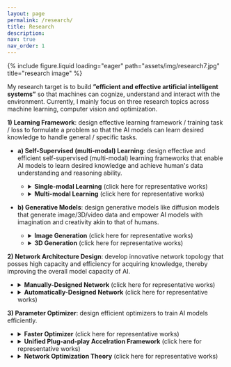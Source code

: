 ```yaml
---
layout: page
permalink: /research/
title: Research
description: 
nav: true
nav_order: 1
---
```



<div class="row">
    <div class="col-sm mt-3 mt-md-0">
        {% include figure.liquid loading="eager" path="assets/img/research7.jpg" title="research image" %}
    </div>
</div>



My research target is to build **”efficient and effective artificial intelligent systems”** so that machines can cognize, understand and interact with the environment. Currently, I mainly focus on three research topics across machine learning, computer vision and optimization.   

**1)	Learning Framework**: design effective learning framework / training task / loss to formulate a problem so that the AI models can learn desired knowledge to handle general / specific tasks. 


  * **a) Self-Supervised (multi-modal) Learning**: design effective and efficient self-supervised (multi-modal) learning frameworks that enable AI models to learn desired  knowledge and achieve human's data understanding and reasoning ability. 
    * <details> 
        <summary> <strong>Single-modal Learning</strong> (click here for representative works)</summary>

        <strong><a href="https://openreview.net/pdf?id=KmykpuSrjcq">PCL</a></strong> (ICLR, 800+ citations, 
        <iframe
            style="margin-left: 2px; margin-bottom:-5px;"
            frameborder="0" scrolling="0" width="91px" height="20px"
            src="https://ghbtns.com/github-btn.html?user=salesforce&repo=PCL&type=star&count=true" >
        </iframe>) is the first clustering contrastive learning method to learn data cluster structure,  and its improved version, <strong><a href="https://arxiv.org/abs/2203.14415">Mugs</a></strong> (<iframe
            style="margin-left: 2px; margin-bottom:-5px;"
            frameborder="0" scrolling="0" width="91px" height="20px"
            src="https://ghbtns.com/github-btn.html?user=sail-sg&repo=mugs&type=star&count=true" >
        </iframe>), develops multi-granular contrastive learning for multi-granular representation learning. See more works like <strong><a href="https://arxiv.org/pdf/2106.14749.pdf">SANE</a></strong>(NeurIPS, spotlight), <strong><a href="https://arxiv.org/abs/2210.11016">TEC</a></strong>, and <strong><a href="https://arxiv.org/pdf/2106.09645.pdf">PGCL</a></strong> (TNNLS).
        

        </details> 

    * <details> 
        <summary> <strong>Multi-modal Learning</strong> (click here for representative works)</summary>

        <strong><a href="https://arxiv.org/pdf/2212.09737.pdf">PTP</a></strong> (CVPR & TPAMI, 
        <iframe
            style="margin-left: 2px; margin-bottom:-5px;"
            frameborder="0" scrolling="0" width="91px" height="20px"
            src="https://ghbtns.com/github-btn.html?user=sail-sg&repo=ptp&type=star&count=true" >
        </iframe>) is the pioneer to enhance grounding ability in multi-modal models, and LOVA<sup>3</sup> is to enpower models with humans' ability, including the answering, asking and accessing ability. See more works like <strong><a href="https://arxiv.org/abs/2312.02439">CLOT</a></strong>(CVPR, 
        <iframe
            style="margin-left: 2px; margin-bottom:-5px;"
            frameborder="0" scrolling="0" width="91px" height="20px"
            src="https://ghbtns.com/github-btn.html?user=sail-sg&repo=CLoT&type=star&count=true" >
        </iframe>) for exploring humans' creativity, <strong><a href="https://arxiv.org/abs/2302.13668">CoVGT</a></strong>  (TPAMI & ECCV, 
        <iframe
            style="margin-left: 2px; margin-bottom:-5px;"
            frameborder="0" scrolling="0" width="91px" height="20px"
            src="https://ghbtns.com/github-btn.html?user=doc-doc&repo=CoVGT&type=star&count=true" >
        </iframe>) for video question answering,         <strong><a href="https://arxiv.org/abs/2312.06731">Genixer</a></strong> to empower multi-modal models as a powerful data generator,  <strong><a href="https://arxiv.org/pdf/2109.09161.pdf">Wav-BERT</a></strong> (AAAI) for acoustic and linguistic representation learning.

        </details> 


  * **b) Generative Models**: design  generative models like diffusion models that generate image/3D/video data and empower AI models with imagination and creativity akin to that of humans. 
      * <details> 
        <summary> <strong>Image Generation</strong> (click here for representative works)</summary>

        <strong><a href="https://arxiv.org/abs/2303.14389">MDT</a></strong> (ICCV,
        <iframe
            style="margin-left: 2px; margin-bottom:-5px;"
            frameborder="0" scrolling="0" width="400px" height="20px"
            src="https://img.shields.io/endpoint.svg?url=https://paperswithcode.com/badge/masked-diffusion-transformer-is-a-strong/image-generation-on-imagenet-256x256" >
        </iframe>,
        <iframe
            style="margin-left: 2px; margin-bottom:-5px;"
            frameborder="0" scrolling="0" width="91px" height="20px"
            src="https://ghbtns.com/github-btn.html?user=sail-sg&repo=MDT&type=star&count=true" >
        </iframe>) achieves SoTA image synthesis performance on ImageNet (256x256), and improves the learning speed of <a href="https://arxiv.org/abs/2212.09748">DiT</a> (
        <iframe
            style="margin-left: 2px; margin-bottom:-5px;"
            frameborder="0" scrolling="0" width="91px" height="20px"
            src="https://ghbtns.com/github-btn.html?user=facebookresearch&repo=DiT&type=star&count=true" >
        </iframe>), the core component of <a href="https://openai.com/sora">SORA</a>, by at least 10x.  See more works like <strong><a href="https://github.com/sail-sg/EditAnything">EditAnything</a></strong>  (
        <iframe
            style="margin-left: 2px; margin-bottom:-5px;"
            frameborder="0" scrolling="0" width="91px" height="20px"
            src="https://ghbtns.com/github-btn.html?user=sail-sg&repo=EditAnything&type=star&count=true" >
        </iframe>), <strong><a href="https://arxiv.org/abs/2306.06991">FDT</a></strong> (
        <iframe
            style="margin-left: 2px; margin-bottom:-5px;"
            frameborder="0" scrolling="0" width="91px" height="20px"
            src="https://ghbtns.com/github-btn.html?user=sail-sg&repo=FDM&type=star&count=true" >
        </iframe>), <strong><a href="https://arxiv.org/pdf/2310.13545.pdf">ScaleLong</a></strong>  (NeurIPS, 
        <iframe
            style="margin-left: 2px; margin-bottom:-5px;"
            frameborder="0" scrolling="0" width="91px" height="20px"
            src="https://ghbtns.com/github-btn.html?user=sail-sg&repo=ScaleLong&type=star&count=true" >
        </iframe>), and <strong><a href="https://arxiv.org/pdf/2006.06900.pdf">PPOGAN</a></strong>  (NeurIPS, 
        <iframe
            style="margin-left: 2px; margin-bottom:-5px;"
            frameborder="0" scrolling="0" width="91px" height="20px"
            src="https://ghbtns.com/github-btn.html?user=Holmeswww&repo=PPOGAN&type=star&count=true" >
        </iframe>).
        </details> 

    * <details> 
        <summary> <strong>3D Generation</strong> (click here for representative works)</summary>

        <strong><a href="https://arxiv.org/abs/2401.09050">Consistent3D</a></strong> (CVPR, 
        <iframe
            style="margin-left: 2px; margin-bottom:-5px;"
            frameborder="0" scrolling="0" width="91px" height="20px"
            src="https://ghbtns.com/github-btn.html?user=sail-sg&repo=Consistent3D&type=star&count=true" >
        </iframe>) is the pioneer to use ODE sampling as guidance in text-to-3D task, overcoming the unpredicable and unstable SDE guidance in  <a href="https://arxiv.org/abs/2209.14988">SDS/DreamFusion</a>. See more works, e.g., <strong><a href="ttps://github.com/yxymessi/DTC123/blob/main/DTC_CVPR.pdf">DTC123</a></strong> (CVPR, 
        <iframe
            style="margin-left: 2px; margin-bottom:-5px;"
            frameborder="0" scrolling="0" width="91px" height="20px"
            src="https://ghbtns.com/github-btn.html?user=yxymessi&repo=DTC123&type=star&count=true" >
        </iframe>) and <strong><a href="https://arxiv.org/abs/2403.18795">Gamba</a></strong>  for image-to-3D generation, <strong><a href="https://arxiv.org/abs/2311.08403">Instant3D</a></strong> (
        <iframe
            style="margin-left: 2px; margin-bottom:-5px;"
            frameborder="0" scrolling="0" width="91px" height="20px"
            src="https://ghbtns.com/github-btn.html?user=ming1993li&repo=Instant3DCodes&type=star&count=true" >
        </iframe>) for fast text-to-3D task.


        </details> 


  <!-- * **c) Meta In-Context Learning**: design new meta-learning and prompt learning methods to aid a (pretrained) model in quickly learning from a few data, improving few-shot learning ability of AGI.  -->

**2)	Network Architecture Design**: develop innovative network topology that posses high capacity and efficiency for acquiring knowledge, thereby improving the overall model capacity of AI.
* <details> 
    <summary> <strong>Manually-Designed Network</strong> (click here for representative works)</summary>

    <strong><a href="https://arxiv.org/abs/2111.11418#:~:text=Based%20on%20the%20extensive%20experiments,on%20the%20token%20mixer%20modules.">MetaFormer</a></strong> (CVPR ORAL, 600+ citations, 
    <iframe
        style="margin-left: 2px; margin-bottom:-5px;"
        frameborder="0" scrolling="0" width="91px" height="20px"
        src="https://ghbtns.com/github-btn.html?user=sail-sg&repo=poolformer&type=star&count=true" >
    </iframe>) replaces self-attention in ViT with pooling and convolutions independently,  and achieves impressive performance, breaking the slogan “self-attention is all you need”. It reveals network design princeples that if a network contains two kinds of operations, including  spatial information exchanging operations (e.g., attention, pooling and convolution) and  channel information exchanging operations  (e.g., MLP), then the network can perfor well.  Its improved version CAFormer network sets a new recording accuracy of 85.5% on ImageNet under supervised settings without extra training data, and achives top-2 performance on ImageNet-C( 
    <iframe
        style="margin-left: 2px; margin-bottom:-5px;"
        frameborder="0" scrolling="0" width="400px" height="20px"
        src="https://img.shields.io/endpoint.svg?url=https://paperswithcode.com/badge/metaformer-baselines-for-vision/domain-generalization-on-imagenet-c" >
    </iframe>). See more works like <strong><a href="https://arxiv.org/abs/2205.12956">IFormer</a></strong>  (
    <iframe
        style="margin-left: 2px; margin-bottom:-5px;"
        frameborder="0" scrolling="0" width="91px" height="20px"
        src="https://ghbtns.com/github-btn.html?user=sail-sg&repo=iFormer&type=star&count=true" >
    </iframe>), <strong><a href="https://arxiv.org/abs/2303.16900">InceptionNeXt</a></strong>  (
    <iframe
        style="margin-left: 2px; margin-bottom:-5px;"
        frameborder="0" scrolling="0" width="91px" height="20px"
        src="https://ghbtns.com/github-btn.html?user=sail-sg&repo=inceptionnext&type=star&count=true" >
    </iframe>), <strong><a href="https://arxiv.org/abs/2112.04674">DualFormer</a></strong> (
    <iframe
        style="margin-left: 2px; margin-bottom:-5px;"
        frameborder="0" scrolling="0" width="91px" height="20px"
        src="https://ghbtns.com/github-btn.html?user=sail-sg&repo=dualformer&type=star&count=true" >
    </iframe>), and <strong><a href="https://arxiv.org/abs/2203.07057">SUN</a></strong>  (ECCV, 
    <iframe
      style="margin-left: 2px; margin-bottom:-5px;"
      frameborder="0" scrolling="0" width="91px" height="20px"
      src="https://ghbtns.com/github-btn.html?user=DongSky&repo=few-shot-vit&type=star&count=true" >
    </iframe>).

    </details> 

 


* <details> 
    <summary> <strong>Automatically-Designed Network</strong> (click here for representative works)</summary>

    <strong><a href="https://arxiv.org/abs/2006.16537">PR-DARTS</a></strong> (NeurIPS ORAL, 
    <iframe
        style="margin-left: 2px; margin-bottom:-5px;"
        frameborder="0" scrolling="0" width="91px" height="20px"
        src="https://ghbtns.com/github-btn.html?user=salesforce&repo=PR-DARTS&type=star&count=true" >
    </iframe>)  automatically designs effective network architectures, reducing the reliance on expert trial and error. It provides the first theory to show why previous network search methods (a.k.a. AutoML) often collapse due to selecting too many skip-connections, and then proposes a new method that can avoid previous collapse and thus automatically selects and combines various network operations, e.g. pooling and convolution, to search more effective network.
    
    </details> 




**3)	Parameter Optimizer**: design efficient optimizers to train AI models efficiently.
* <details> 
    <summary> <strong>Faster Optimizer</strong> (click here for representative works)</summary>

    <strong><a href="https://arxiv.org/abs/2208.06677">Adan</a></strong> (
    <iframe
        style="margin-left: 2px; margin-bottom:-5px;"
        frameborder="0" scrolling="0" width="91px" height="20px"
        src="https://ghbtns.com/github-btn.html?user=sail-sg&repo=Adan&type=star&count=true" >
    </iframe>) is about 2x faster than the SoTA optimizers, e.g. Adam, while achieving higher or comparable performance on many networks, e.g., CNNs, ViTs and MAE in the CV field, UNet and ViTs in AIGC field, GPT2 and billion-scale LLaMA in the NLP field, networks in RL tasks. It has been included in popular deep-learning codebases, e.g.,  <a href="https://github.com/NVIDIA/NeMo/blob/main/nemo/core/optim/adan.py">NVIDIA NeMo</a> (
    <iframe
        style="margin-left: 2px; margin-bottom:-5px;"
        frameborder="0" scrolling="0" width="91px" height="20px"
        src="https://ghbtns.com/github-btn.html?user=NVIDIA&repo=NeMo&type=star&count=true" >
    </iframe>) for training large language models and multi-modal models,  <a href="https://github.com/huggingface/pytorch-image-models/blob/main/timm/optim/adan.py">HuggingFace Timm</a> (
    <iframe
        style="margin-left: 2px; margin-bottom:-5px;"
        frameborder="0" scrolling="0" width="91px" height="20px"
        src="https://ghbtns.com/github-btn.html?user=huggingface&repo=pytorch-image-models&type=star&count=true" >
    </iframe>) and <a href="https://github.com/open-mmlab/mmpretrain/blob/dev-1.x/mmcls/engine/optimizers/adan_t.py">OpenMMLab</a> (
    <iframe
        style="margin-left: 2px; margin-bottom:-5px;"
        frameborder="0" scrolling="0" width="91px" height="20px"
        src="https://ghbtns.com/github-btn.html?user=open-mmlab&repo=mmpretrain&type=star&count=true" >
    </iframe>) which both train AI models for CV tasks like classification, detection and segmentation, <a href="https://github.com/Jittor/jittor/blob/master/python/jittor/optim.py">Jittor of Tsinghua University</a> (
    <iframe
        style="margin-left: 2px; margin-bottom:-5px;"
        frameborder="0" scrolling="0" width="91px" height="20px"
        src="https://ghbtns.com/github-btn.html?user=Jittor&repo=jittor&type=star&count=true" >
    </iframe>) for 3D generation, and is the default optimizer in <a href="https://github.com/ashawkey/stable-dreamfusion/blob/main/optimizer.py">DreamFusion</a> (
    <iframe
        style="margin-left: 2px; margin-bottom:-5px;"
        frameborder="0" scrolling="0" width="91px" height="20px"
        src="https://ghbtns.com/github-btn.html?user=ashawkey&repo=stable-dreamfusion&type=star&count=true" >
    </iframe>) and <a href="https://arxiv.org/abs/2303.14389">MDT</a>  (
    <iframe
        style="margin-left: 2px; margin-bottom:-5px;"
        frameborder="0" scrolling="0" width="91px" height="20px"
        src="https://ghbtns.com/github-btn.html?user=sail-sg&repo=MDT&type=star&count=true" >
    </iframe>) for SoTA 3D and image generation tasks respectively.
    
    
    <p>See more works, e.g., <strong><a href="https://proceedings.neurips.cc/paper_files/paper/2021/file/e53a0a2978c28872a4505bdb51db06dc-Paper.pdf">SLRLA</a></strong> (NeurIPS, 
    <iframe
        style="margin-left: 2px; margin-bottom:-5px;"
        frameborder="0" scrolling="0" width="91px" height="20px"
        src="https://ghbtns.com/github-btn.html?user=sail-sg&repo=SLRLA-optimizer&type=star&count=true" >
    </iframe>) which improves lookahead,  <strong><a href="https://ieeexplore.ieee.org/document/8792163">R-SPIDER</a></strong> (TPAMI & AISTATS), and  <strong><a href="https://arxiv.org/pdf/2009.09835.pdf">HSDMPG</a></strong> (ICML & TPAMI). </p>
    
    </details> 


* <details> 
    <summary> <strong>Unified Plug-and-play Accelration Framework</strong> (click here for representative works)</summary>

    <strong><a href="../assets/pdf/2024-JMLR-win.pdf">Win</a></strong> (JMLR & ICLR, 
    <iframe
        style="margin-left: 2px; margin-bottom:-5px;"
        frameborder="0" scrolling="0" width="91px" height="20px"
        src="https://ghbtns.com/github-btn.html?user=sail-sg&repo=win&type=star&count=true" >
    </iframe>)  can accelerate AdamW, Adam, LAMB and SGD by 1.5X on vision classification tasks and language modeling tasks with both CNN and Transformer backbones.   
    
    </details> 
    


* <details> 
    <summary> <strong>Network Optimization Theory</strong> (click here for representative works)</summary>

    <strong><a href="https://arxiv.org/pdf/2010.05627.pdf">This work</a></strong> (NeurIPS, 200+ citations
    <iframe
        style="margin-left: 2px; margin-bottom:-5px;"
        frameborder="0" scrolling="0" width="91px" height="20px"
        src="https://ghbtns.com/github-btn.html?user=salesforce&repo=comparison_SGD_ADAM&type=star&count=true" >
    </iframe>) provides the first theory to explain  "why SGD generalizes better than ADAM in deep learning".  See more works like <strong><a href="https://proceedings.neurips.cc/paper_files/paper/2021/file/e53a0a2978c28872a4505bdb51db06dc-Paper.pdf">SLRLA</a></strong> (NeurIPS, 
    <iframe
        style="margin-left: 2px; margin-bottom:-5px;"
        frameborder="0" scrolling="0" width="91px" height="20px"
        src="https://ghbtns.com/github-btn.html?user=sail-sg&repo=SLRLA-optimizer&type=star&count=true" >
    </iframe>) to analyzes  "why Lookahead generalizes better than SGD". 
    
    </details> 
 
